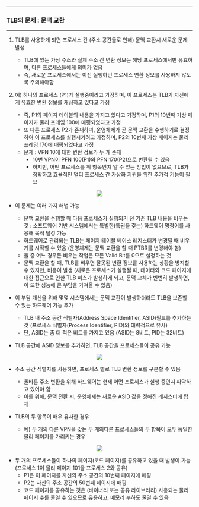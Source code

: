 -----
### TLB의 문제 : 문맥 교환
-----
1. TLB를 사용하게 되면 프로세스 간 (주소 공간들로 인해) 문맥 교환시 새로운 문제 발생
   - TLB에 있는 가상 주소와 실제 주소 간 변환 정보는 해당 프로세스에서만 유효하며, 다른 프로세스들에게 의미가 없음
   - 즉, 새로운 프로세스에서는 이전 실행하던 프로세스 변환 정보를 사용하지 않도록 주의해야함

2. 예) 하나의 프로세스 (P1)가 실행중이라고 가정하며, 이 프로세스는 TLB가 자신에게 유효한 변환 정보를 캐싱하고 있다고 가정
   - 즉, P1의 페이지 테이블의 내용을 가지고 있다고 가정하며, P1의 10번째 가상 페이지가 물리 프레임 100에 매핑되었다고 가정
   - 또 다른 프로세스 P2가 존재하며, 운영체제가 곧 문맥 교환을 수행하기로 결정하여 이 프로세스를 실행시키려고 가정하며, P2의 10번쨰 가상 페이지는 물리 프레임 170에 매핑되었다고 가정
   - 문제 : VPN 10에 대한 변환 정보가 두 개 존재
     + 10번 VPN이 PFN 100(P1)와 PFN 170(P2)으로 변환될 수 있음
     + 하지만, 어떤 프로세스를 위 항목인지 알 수 있는 방법이 없으므로, TLB가 정확하고 효율적인 멀티 프로세스 간 가상화 지원을 위한 추가적 기능이 필요
<div align="center">
<img src="https://github.com/user-attachments/assets/11135303-98a5-4171-9ba4-c3bfd73c6092">
</div>

   - 이 문제는 여러 가지 해법 가능
     + 문맥 교환을 수행할 때 다음 프로세스가 실행되기 전 기존 TLB 내용을 비우는 것 : 소프트웨어 기반 시스템에서는 특별한(특권을 갖는) 하드웨어 명령어를 사용해 목적 달성 가능
     + 하드웨어로 관리되는 TLB는 페이지 테이블 베이스 레지스터가 변경될 때 비우기를 시작할 수 있음 (운영체제는 문맥 교환을 할 때 PTBR를 변경해야 함)
     + 둘 중 어느 경우든 비우는 작업은 모든 Valid Bit를 0으로 설정하는 것
     + 문맥 교환을 할 때, TLB를 비우면 잘못된 변환 정보를 사용하는 상황을 방지할 수 있지만, 비용이 발생 (새로운 프로세스가 실행될 때, 데이터와 코드 페이지에 대한 접근으로 인한 TLB 미스가 발생하게 되고, 문맥 교체가 빈번히 발생하면, 이 또한 성능에 큰 부담을 가져올 수 있음)

   - 이 부담 개선을 위해 몇몇 시스템에서는 문맥 교환이 발생하더라도 TLB을 보존할 수 있는 하드웨어 기능 추가
     + TLB 내 주소 공간 식별자(Address Space Identifier, ASID)필드를 추가하는 것 (프로세스 식별자(Process Identifier, PID)와 대략적으로 유사)
     + 단, ASID는 좀 더 적은 비트를 가지고 있음 (ASID는 8비트, PID는 32비트)

   - TLB 공간에 ASID 정보를 추가하면, TLB 공간을 프로세스들이 공유 가능
<div align="center">
<img src="https://github.com/user-attachments/assets/3191f91f-7bdc-4d20-a4b7-fa2a62d6a08a">
</div>

   - 주소 공간 식별자를 사용하면, 프로세스 별로 TLB 변환 정보를 구분할 수 있음
     + 올바른 주소 변환을 위해 하드웨어는 현재 어떤 프로세스가 실행 중인지 파악하고 있어야 함
     + 이를 위해, 문맥 전환 시, 운영체제는 새로운 ASID 값을 정해진 레지스터에 탑재

   - TLB의 두 항목이 매우 유사한 경우
     + 예) 두 개의 다른 VPN을 갖는 두 개의다른 프로세스들의 두 항목이 모두 동일한 물리 페이지를 가리키는 경우
<div align="center">
<img src="https://github.com/user-attachments/assets/b89a2dfa-f422-487f-b4c1-527a2da25dc8">
</div>

   - 두 개의 프로세스들이 하나의 페이지(코드 페이지)를 공유하고 있을 때 발생이 가능 (프로세스 1이 물리 페이지 101을 프로세스 2와 공유)
     + P1은 이 페이지를 자신의 주소 공간의 10번째 페이지에 매핑
     + P2는 자신의 주소 공간의 50번째 페이지에 매핑
     + 코드 페이지를 공유하는 것은 (바이너리 또는 공유 라이브러리) 사용되는 물리 페이지 수를 줄일 수 있으므로 유용하고, 메모리 부하도 줄일 수 있음
